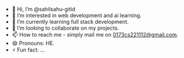 - 👋 Hi, I’m @sahilsahu-gitid
- 👀 I’m interested in web development and ai learning.
- 🌱 I’m currently learning full stack development.
- 💞️ I’m looking to collaborate on my projects.
- 📫 How to reach me - simply mail me on 0173cs221112@gmail.com.
- 😄 Pronouns: HE.
- ⚡ Fun fact: ...

<!---
sahilsahu-gitid/sahilsahu-gitid is a ✨ special ✨ repository because its `README.md` (this file) appears on your GitHub profile.
You can click the Preview link to take a look at your changes.
--->
